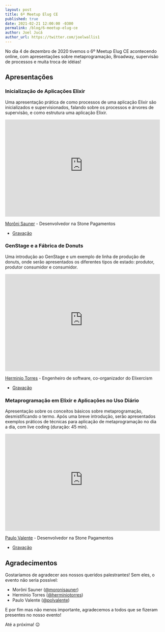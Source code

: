 ```yaml
---
layout: post
title: 6º Meetup Elug CE
published: true
date: 2021-02-21 12:00:00 -0300
permalink: /blog/6-meetup-elug-ce
author: Joel Jucá
author_url: https://twitter.com/joelwallis1
---
```


No dia 4 de dezembro de 2020 tivemos o 6º Meetup Elug CE acontecendo online, com apresentações sobre metaprogramação, Broadway, supervisão de processos e muita troca de idéias!

## Apresentações

### Inicialização de Aplicações Elixir

Uma apresentação prática de como processos de uma aplicação Elixir são inicializados e supervisionados, falando sobre os processos e árvores de supervisão, e como estrutura uma aplicação Elixir.

<p style="text-align:center">
  <iframe src="https://www.youtube-nocookie.com/embed/-bVbPWBCasc" frameborder="0" allow="accelerometer; autoplay; clipboard-write; encrypted-media; gyroscope; picture-in-picture" allowfullscreen style="max-width:560px;height:315px;width:100%"></iframe>
</p>

[Morôni Sauner](https://www.linkedin.com/in/moroni-sauner) - Desenvolvedor na Stone Pagamentos

- [Gravação](https://www.youtube.com/watch?v=-bVbPWBCasc)

### GenStage e a Fábrica de Donuts

Uma introdução ao GenStage e um exemplo de linha de produção de donuts, onde serão apresentados os diferentes tipos de estado: produtor, produtor consumidor e consumidor.

<p style="text-align:center">
  <iframe src="https://www.youtube-nocookie.com/embed/fFfaLqsvYBU" frameborder="0" allow="accelerometer; autoplay; clipboard-write; encrypted-media; gyroscope; picture-in-picture" allowfullscreen style="max-width:560px;height:315px;width:100%"></iframe>
</p>

[Herminio Torres](https://github.com/herminiotorres) - Engenheiro de software, co-organizador do Elixercism

- [Gravação](https://www.youtube.com/watch?v=fFfaLqsvYBU)

### Metaprogramação em Elixir e Aplicações no Uso Diário

Apresentação sobre os conceitos básicos sobre metaprogramação, desmistificando o termo. Após uma breve introdução, serão apresentados exemplos práticos de técnicas para aplicação de metaprogramação no dia a dia, com live coding (duração: 45 min).

<p style="text-align:center">
  <iframe src="https://www.youtube-nocookie.com/embed/EMhXil_AOtE" frameborder="0" allow="accelerometer; autoplay; clipboard-write; encrypted-media; gyroscope; picture-in-picture" allowfullscreen style="max-width:560px;height:315px;width:100%"></iframe>
</p>

[Paulo Valente](https://www.linkedin.com/in/polvalente) - Desenvolvedor na Stone Pagamentos

- [Gravação](https://www.youtube.com/watch?v=EMhXil_AOtE)

## Agradecimentos

Gostaríamos de agradecer aos nossos queridos palestrantes! Sem eles, o evento não seria possível:

- Morôni Sauner ([@moronisauner](https://twitter.com/moronisauner))
- Herminio Torres ([@herminiotorres](https://twitter.com/herminiotorres))
- Paulo Valente ([@polvalente](https://twitter.com/polvalente))

E por fim mas não menos importante, agradecemos a todos que se fizeram presentes no nosso evento!

Até a próxima! 😉
